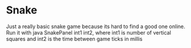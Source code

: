 # Snake
Just a really basic snake game because its hard to find a good one online.  Run it with java SnakePanel int1 int2, where int1 is number of vertical squares and int2 is the time between game ticks in millis
